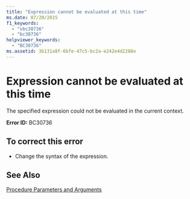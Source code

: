 ```yaml
---
title: "Expression cannot be evaluated at this time"
ms.date: 07/20/2015
f1_keywords: 
  - "vbc30736"
  - "bc30736"
helpviewer_keywords: 
  - "BC30736"
ms.assetid: 3b131a8f-6bfe-47c5-bc2a-e242e4d2288e
---
```

# Expression cannot be evaluated at this time
The specified expression could not be evaluated in the current context.  
  
 **Error ID:** BC30736  
  
## To correct this error  
  
-   Change the syntax of the expression.  
  
## See Also  
 [Procedure Parameters and Arguments](../../visual-basic/programming-guide/language-features/procedures/procedure-parameters-and-arguments.md)
